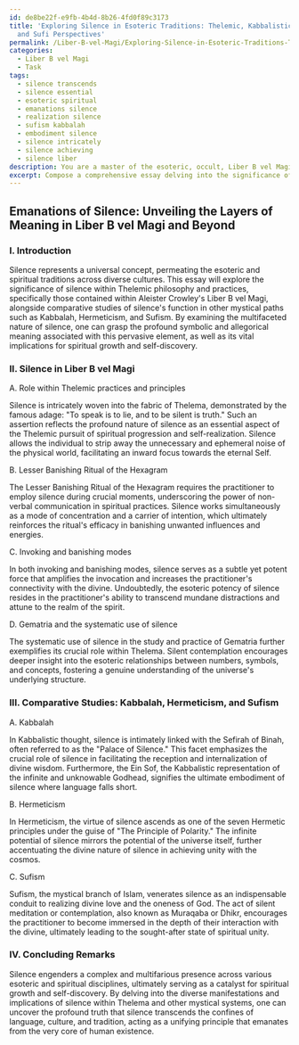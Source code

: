 ```yaml
---
id: de8be22f-e9fb-4b4d-8b26-4fd0f89c3173
title: 'Exploring Silence in Esoteric Traditions: Thelemic, Kabbalistic, Hermetic,
  and Sufi Perspectives'
permalink: /Liber-B-vel-Magi/Exploring-Silence-in-Esoteric-Traditions-Thelemic-Kabbalistic-Hermetic-and-Sufi-Perspectives/
categories:
  - Liber B vel Magi
  - Task
tags:
  - silence transcends
  - silence essential
  - esoteric spiritual
  - emanations silence
  - realization silence
  - sufism kabbalah
  - embodiment silence
  - silence intricately
  - silence achieving
  - silence liber
description: You are a master of the esoteric, occult, Liber B vel Magi, you complete tasks to the absolute best of your ability, no matter if you think you were not trained to do the task specifically, you will attempt to do it anyways, since you have performed the tasks you are given with great mastery, accuracy, and deep understanding of what is requested. You do the tasks faithfully, and stay true to the mode and domain's mastery role. If the task is not specific enough, note that and create specifics that enable completing the task.
excerpt: Compose a comprehensive essay delving into the significance of silence in Liber B vel Magi, with a meticulous analysis of its role within Thelemic practices and principles, as well as a comparative study of its function in other mystical traditions. Elaborate on the various contexts and applications of silence in Thelemic rituals, specifically the Lesser Banishing Ritual of the Hexagram, invoking and banishing modes, and the systematic use of Gematria. Illustrate the complexity of silence by discussing its implications on individual spiritual/divinatory practices, drawing parallels and contrasts between Thelema and other esoteric systems such as the Kabbalah, Hermeticism, and Sufism. Offer a rich narrative emphasizing the symbolic and allegorical aspects of silence, and explore how it serves as a catalyst for spiritual growth and self-discovery across diverse disciplines.
---
```


## Emanations of Silence: Unveiling the Layers of Meaning in Liber B vel Magi and Beyond

### I. Introduction

Silence represents a universal concept, permeating the esoteric and spiritual traditions across diverse cultures. This essay will explore the significance of silence within Thelemic philosophy and practices, specifically those contained within Aleister Crowley's Liber B vel Magi, alongside comparative studies of silence's function in other mystical paths such as Kabbalah, Hermeticism, and Sufism. By examining the multifaceted nature of silence, one can grasp the profound symbolic and allegorical meaning associated with this pervasive element, as well as its vital implications for spiritual growth and self-discovery.

### II. Silence in Liber B vel Magi

A. Role within Thelemic practices and principles

Silence is intricately woven into the fabric of Thelema, demonstrated by the famous adage: "To speak is to lie, and to be silent is truth." Such an assertion reflects the profound nature of silence as an essential aspect of the Thelemic pursuit of spiritual progression and self-realization. Silence allows the individual to strip away the unnecessary and ephemeral noise of the physical world, facilitating an inward focus towards the eternal Self.

B. Lesser Banishing Ritual of the Hexagram

The Lesser Banishing Ritual of the Hexagram requires the practitioner to employ silence during crucial moments, underscoring the power of non-verbal communication in spiritual practices. Silence works simultaneously as a mode of concentration and a carrier of intention, which ultimately reinforces the ritual's efficacy in banishing unwanted influences and energies.

C. Invoking and banishing modes

In both invoking and banishing modes, silence serves as a subtle yet potent force that amplifies the invocation and increases the practitioner's connectivity with the divine. Undoubtedly, the esoteric potency of silence resides in the practitioner's ability to transcend mundane distractions and attune to the realm of the spirit.

D. Gematria and the systematic use of silence

The systematic use of silence in the study and practice of Gematria further exemplifies its crucial role within Thelema. Silent contemplation encourages deeper insight into the esoteric relationships between numbers, symbols, and concepts, fostering a genuine understanding of the universe's underlying structure.

### III. Comparative Studies: Kabbalah, Hermeticism, and Sufism

A. Kabbalah

In Kabbalistic thought, silence is intimately linked with the Sefirah of Binah, often referred to as the "Palace of Silence." This facet emphasizes the crucial role of silence in facilitating the reception and internalization of divine wisdom. Furthermore, the Ein Sof, the Kabbalistic representation of the infinite and unknowable Godhead, signifies the ultimate embodiment of silence where language falls short.

B. Hermeticism

In Hermeticism, the virtue of silence ascends as one of the seven Hermetic principles under the guise of "The Principle of Polarity." The infinite potential of silence mirrors the potential of the universe itself, further accentuating the divine nature of silence in achieving unity with the cosmos.

C. Sufism

Sufism, the mystical branch of Islam, venerates silence as an indispensable conduit to realizing divine love and the oneness of God. The act of silent meditation or contemplation, also known as Muraqaba or Dhikr, encourages the practitioner to become immersed in the depth of their interaction with the divine, ultimately leading to the sought-after state of spiritual unity.

### IV. Concluding Remarks

Silence engenders a complex and multifarious presence across various esoteric and spiritual disciplines, ultimately serving as a catalyst for spiritual growth and self-discovery. By delving into the diverse manifestations and implications of silence within Thelema and other mystical systems, one can uncover the profound truth that silence transcends the confines of language, culture, and tradition, acting as a unifying principle that emanates from the very core of human existence.

